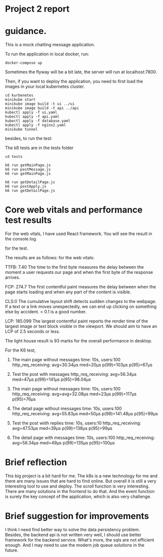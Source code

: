 # Project 2 report

# guidance.

This is a mock chatting message application. 

To run the application in local docker, run:
```
docker-compose up

```
Sometimes the flyway will be a bit late, the server will run at localhost:7800.

Then, if you want to deploy the application, you need to first load the images in your local kubernetes cluster.

```
cd kurbenetes
minikube start
minikube image build -t ui ../ui
minikube image build -t api ../api
kubectl apply -f ui.yaml   
kubectl apply -f api.yaml   
kubectl apply -f database.yaml   
kubectl apply -f nginx2.yaml 
minikube tunnel
```

besides, to run the test:

The k6 tests are in the tests folder

```
cd tests

k6 run getMainPage.js
k6 run postMessage.js
k6 run getMainPage.js

k6 run getDetailPage.js
k6 run postApply.js
k6 run getDetailPage.js

```

# Core web vitals and performance test results

For the web vitals, I have used React framework. You will see the result in the
console.log.

for the test.

The results are as follows: for the web vitals:

TTFB: 7.40 The time to the first byte measures the delay between the moment a
user requests our page and when the first byte of the response arrives.

FCP: 274.7 The first contentful paint measures the delay between when the page
starts loading and when any part of the content is visible.

CLS:0 The cumulative layout shift detects sudden changes to the webpage. If a
text or a link moves unexpectedly, we can end up clicking on something else by
accident. < 0.1 is a good number.

LCP: 185.099 The largest contentful paint reports the render time of the largest
image or text block visible in the viewport. We should aim to have an LCP of 2.5
seconds or less.

The light house result is 93 marks for the overall performance in desktop.

For the K6 test,

1. The main page without messages time: 10s, users:100
   http_req_receiving:  avg=30.34µs med=20µs    p(99)=103µs    p(95)=67µs  

2. Test the post with messages
   http_req_receiving: avg=56.34µs  med=47µs     p(99)=141µs  p(95)=98.04µs

3. The main page without messages time: 10s, users:100
   http_req_receiving:  avg=avg=32.08µs med=23µs    p(99)=117µs    p(95)=76µs

4. The detail page without messages time: 10s, users:100
   http_req_receiving:  avg=55.83µs  med=50µs     p(99)=141.48µs p(95)=99µs  

5. Test the post wiith replies  time: 10s, users:10
   http_req_receiving:  avg=47.53µs  med=39µs     p(99)=138µs    p(95)=99µs

6. The detail page with messages time: 10s, users:100
   http_req_receiving:  avg=58.34µs  med=49µs     p(99)=135µs    p(95)=100µs

   


# Brief reflection

This big project is a bit hard for me. The k8s is a new technology for me and there are many issues that are hard to find online. But overall it is still a very interesting tool to use and deploy.
The scroll function is very interesting. There are many solutions in the frontend to do that. And the event function is surely the key concept of the application, which is also very challenge.

# Brief suggestion for improvements

I think I need find better way to solve the data persistency problem. Besides,
the backend api is not written very well, I should use better framework for the
backend service. What's more, the sqls are not efficient enough. And I may need
to use the modern job queue solutions in the future.

<!-- ○ Brief guidelines for running the application (and performance tests if they have been ran with scripts).
○ Core web vitals and performance test results.
○ A brief reflection (5-10 sentences) on the present performance of the application.
○ A brief list of suggestions (5-10 sentences) for improving the
performance of the application. -->
